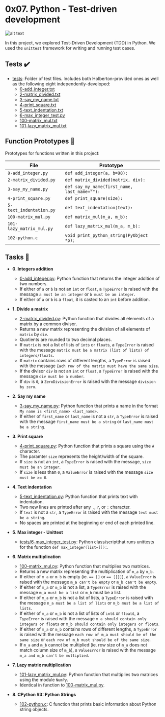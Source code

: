 # 0x07. Python - Test-driven development

![alt text](https://s3.amazonaws.com/intranet-projects-files/holbertonschool-higher-level_programming+/246/giphy-4.gif)

In this project, we explored Test-Driven Development (TDD) in Python. We used the `unittest` framework for writing and running test cases.

## Tests :heavy_check_mark:

* [tests](./tests): Folder of test files. Includes both Holberton-provided ones as well as the following eight independently-developed:
  * [0-add_integer.txt](./tests/0-add_integer.txt)
  * [2-matrix_divided.txt](./tests/2-matrix_divided.txt)
  * [3-say_my_name.txt](./tests/3-say_my_name.txt)
  * [4-print_square.txt](./tests/4-print_square.txt)
  * [5-text_indentation.txt](./tests/text_indentation.txt)
  * [6-max_integer_test.py](./tests/6-max_integer_test.py)
  * [100-matrix_mul.txt](./tests/100-matrix_mul.txt)
  * [101-lazy_matrix_mul.txt](./tests/101-lazy_matrix_mul.txt)

## Function Prototypes :floppy_disk:

Prototypes for functions written in this project:

| File                     | Prototype                                    |
| ------------------------ | -------------------------------------------- |
| `0-add_integer.py`       | `def add_integer(a, b=98):`                  |
| `2-matrix_divided.py`    | `def matrix_divided(matrix, div):`           |
| `3-say_my_name.py`       | `def say_my_name(first_name, last_name=""):` |
| `4-print_square.py`      | `def print_square(size):`                    |
| `5-text_indentation.py`  | `def text_indentation(text):`                |
| `100-matrix_mul.py`      | `def matrix_mul(m_a, m_b):`                  |
| `101-lazy_matrix_mul.py` | `def lazy_matrix_mul(m_a, m_b):`             |
| `102-python.c`           | `void print_python_string(PyObject *p);`     |

## Tasks :page_with_curl:

* **0. Integers addition**
  * [0-add_integer.py](./0-add_integer.py): Python function that returns the integer addition of two numbers.
  * If either of `a` or `b` is not an `int` or `float`, a `TypeError` is raised with the message `a must be an integer` or `b must be an integer`.
  * If either of `a` or `b` is a `float`, it is casted to an `int` before addition.

* **1. Divide a matrix**
  * [2-matrix_divided.py](./2-matrix_divided.py): Python function that divides all elements of a matrix by a common divisor.
  * Returns a new matrix representing the division of all elements of `matrix` by `div`.
  * Quotients are rounded to two decimal places.
  * If `matrix` is not a list of lists of `int`s or `float`s, a `TypeError` is raised with the message `matrix must be a matrix (list of lists) of
  integers/floats`.
  * If `matrix` contains rows of different lengths, a `TypeError` is raised with the message `Each row of the matrix must have the same size`.
  * If the divisor `div` is not an `int` or `float`, a `TypeError` is raised with the message `div must be a number`.
  * If `div` is `0`, a `ZeroDivisionError` is raised with the message `division by zero`.

* **2. Say my name**
  * [3-say_my_name.py](./3-say_my_name.py): Python function that prints a name in the format `My name is <first_name> <last_name>`.
  * If either of `first_name` or `last_name` is not a `str`, a `TypeError` is raised with the message `first_name must be a string` or `last_name must be a string`.

* **3. Print square**
  * [4-print_square.py](./4-print_square.py): Python function that prints a square using the `#` character.
  * The paramter `size` represents the height/width of the square.
  * If `size` is not an `int`, a `TypeError` is raised  with the message, `size must be an integer`.
  * If `size` is less than `0`, a `ValueError` is raised with the message `size must be >= 0`.

* **4. Text indentation**
  * [5-text_indentation.py](./5-text_indentation.py): Python function that prints text with indentation.
  * Two new lines are printed after any `.`, `?`, or `:` character.
  * If `text` is not a `str`, a `TypeError` is raised with the message `text must be a string`.
  * No spaces are printed at the beginning or end of each printed line.

* **5. Max integer - Unittest**
  * [tests/6-max_integer_test.py](./tests/6-max_integer_text.py): Python class/scriptthat runs unittests for the function `def max_integer(list=[]):`.

* **6. Matrix multiplication**
  * [100-matrix_mul.py](./100-matrix_mul.py): Python function that multiplies two matrices.
  * Returns a new matrix representing the multiplication of `m_a` by `m_b`.
  * If either of `m_a` or `m_b` is empty (ie. `== []` or `== [[]]`), a `ValueError` is raised with the message `m_a can't be empty` or `m_b can't be empty`.
  * If either of `m_a` or `m_b` is not a list, a `TypeError` is raised with the message `m_a must be a list` or `m_b` must be a list.
  * If either of `m_a` or `m_b` is not a list of lists, a `TypeError` is raised with the message `m_a must be a list of lists` or `m_b must be a list of lists`.
  * If either of `m_a` or `m_b` is not a list of lists of `int`s or `float`s, a `TypeError` is raised with the message `m_a should contain only integers or floats` or `m_b should contain only integers or floats`.
  * If either of `m_a` or `m_b` contains rows of different lengths, a `TypeError` is raised with the message `each row of m_a must should be of the same size` or `each row of m_b must should be of the same size`.
  * If `m_a` and `m_b` cannot be multiplied (ie. row size of `m_a` does not match column size of `m_b`), a `ValueError` is raised with the message `m_a and m_b can't be multiplied`.

* **7. Lazy matrix multiplication**
  * [101-lazy_matrix_mul.py](./101-lazy_matrix_mul.py): Python function that multiplies two matrices using the module `NumPy`.
  * Identical in function to [100-matrix_mul.py](./100-matrix_mul.py).

* **8. CPython #3: Python Strings**
  * [102-python.c](./102-python.c): C function that prints basic information about Python string objects.